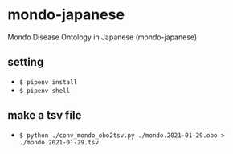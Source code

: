 # mondo-japanese
Mondo Disease Ontology in Japanese (mondo-japanese)

## setting
- `$ pipenv install`
- `$ pipenv shell`

## make a tsv file
- `$ python ./conv_mondo_obo2tsv.py ./mondo.2021-01-29.obo > ./mondo.2021-01-29.tsv`